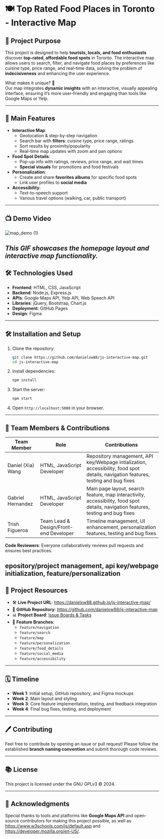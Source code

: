 # 🍽️ **Top Rated Food Places in Toronto - Interactive Map**

## 📌 **Project Purpose**
This project is designed to help **tourists, locals, and food enthusiasts** discover **top-rated, affordable food spots** in Toronto. The interactive map allows users to search, filter, and navigate food places by preferences like cuisine type, price range, and real-time data, solving the problem of **indecisiveness** and enhancing the user experience.

What makes it unique? 🎯  
Our map integrates **dynamic insights** with an interactive, visually appealing interface, ensuring it’s more user-friendly and engaging than tools like Google Maps or Yelp.

---

## 🚀 **Main Features**
- **Interactive Map**:  
   - Geolocation & step-by-step navigation  
   - Search bar with **filters**: cuisine type, price range, ratings  
   - Sort results by proximity/popularity  
   - Real-time map updates with zoom and pan options  
- **Food Spot Details**:  
   - Pop-up info with ratings, reviews, price range, and wait times  
   - **Special visuals** for promotions and food festivals  
- **Personalization**:  
   - Create and share **favorites albums** for specific food spots  
   - Link user profiles to **social media**  
- **Accessibility**:  
   - Text-to-speech support  
   - Various travel options (walking, car, public transport)

---

## 📺 **Demo Video**
![map_demo (1)](https://github.com/user-attachments/assets/7bb7cf0c-2cb4-4d93-86e9-9e0607db470a)

_This GIF showcases the homepage layout and interactive map functionality._
---

## 🛠️ **Technologies Used**
- **Frontend**: HTML, CSS, JavaScript  
- **Backend**: Node.js, Express.js  
- **APIs**: Google Maps API, Yelp API, Web Speech API  
- **Libraries**: jQuery, Bootstrap, Chart.js  
- **Deployment**: GitHub Pages  
- **Design**: Figma  

---

## 🛠️ **Installation and Setup**
1. Clone the repository:  
   ```bash
   git clone https://github.com/danielxw88/js-interactive-map.git
   cd js-interactive-map
   ```
2. Install dependencies:  
   ```bash
   npm install
   ```
3. Start the server:  
   ```bash
   npm start
   ```
4. Open `http://localhost:5000` in your browser.

---

## 👥 **Team Members & Contributions**
| **Team Member**       | **Role**                 | **Contributions**                         |
|------------------------|--------------------------|-------------------------------------------|
| Daniel (Xia) Wang       | HTML, JavaScript Developer    | Repository management, API key/Webpage intialization, accessibility, food spot details, navigation features, testing and bug fixes |
| Gabriel Hernandez      | HTML, JavaScript Developer     | Main page layout,  search feature, map interactivity, accessibility, food spot details, navigation features, testing and bug fixes |
| Trish Figueroa     | Team Lead & Design/Front-end Developer  | Timeline management, UI enhancement, personalization features, testing and bug fixes |

**Code Reviewers**: Everyone collaboratively reviews pull requests and ensures best practices.

epository/project management, api key/webpage initialization, feature/personalization
---

## 🔗 **Project Resources**
- 🛠️ **Live Project URL**: https://danielxw88.github.io/js-interactive-map/
- 📂 **GitHub Repository**: https://github.com/danielxw88/js-interactive-map  
- 📊 **Project Board**: [Issue Boards & Tasks](#)  
- 🌲 **Feature Branches**:  
   - `feature/navigation`  
   - `feature/search`  
   - `feature/map`  
   - `feature/personalization`  
   - `feature/food_details`  
   - `feature/social_media`  
   - `feature/accessibility`

---

## 🗓 **Timeline**
- **Week 1**: Initial setup, GitHub repository, and Figma mockups  
- **Week 2**: Main layout and styling  
- **Week 3**: Core feature implementation, testing, and feedback integration  
- **Week 4**: Final bug fixes, testing, and deployment  

---

## 🖊️ **Contributing**
Feel free to contribute by opening an issue or pull request! Please follow the established **branch naming convention** and submit thorough code reviews.

---

## 📚 **License**
This project is licensed under the GNU GPLv3 © 2024. 

---

## 🤝 **Acknowledgments**
Special thanks to tools and platforms like **Google Maps API** and open-source contributors for making this project possible, as well as https://www.w3schools.com/js/default.asp and https://developer.mozilla.org/en-US/.
